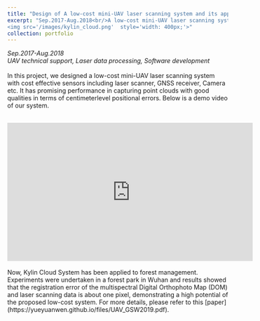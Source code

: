 ```yaml
---
title: "Design of A low-cost mini-UAV laser scanning system and its applications: Kylin Cloud System-I"
excerpt: "Sep.2017-Aug.2018<br/>A low-cost mini-UAV laser scanning system with costeffective sensors including laser scanner, GNSS receiver, Camera etc. <br/>
<img src='/images/kylin_cloud.png'  style='width: 400px;'>"
collection: portfolio
---
```

*Sep.2017-Aug.2018* <br/>
*UAV technical support, Laser data processing, Software development* <br/><br/>
In this project, we designed a low-cost mini-UAV laser scanning system with cost effective sensors including laser scanner, GNSS receiver, Camera etc. It has promising performance in capturing point clouds with good qualities in terms of centimeterlevel positional errors. Below is a demo video of our system.<br/><br/>
<iframe width="560" height="315" src="https://www.youtube.com/embed/XF2A2Q_YMRw?rel=0&amp;showinfo=0" frameborder="0" allow="accelerometer; autoplay; encrypted-media; gyroscope; picture-in-picture" allowfullscreen></iframe><br/><br/>
Now, Kylin Cloud System has been applied to forest management. Experiments were undertaken in a forest park in Wuhan and results showed that the registration error of the multispectral Digital Orthophoto Map (DOM) and laser scanning data is about one pixel, demonstrating a high potential of the proposed low-cost
system. For more details, please refer to this [paper](https://yueyuanwen.github.io/files/UAV_GSW2019.pdf).<br/><br/>


